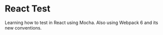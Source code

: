 # React Test
Learning how to test in React using Mocha. Also using Webpack 6 and its new conventions.
